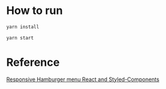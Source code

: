 # How to run

```bash
yarn install
```

```bash
yarn start
```

# Reference

[Responsive Hamburger menu React and Styled-Components](https://www.youtube.com/watch?v=GGkBwpxV7AI)